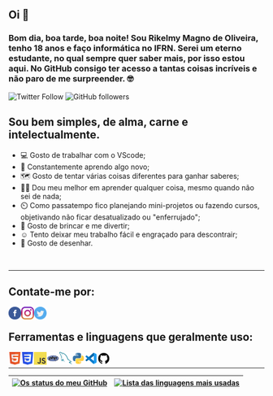 
## Oi :wave:

### Bom dia, boa tarde, boa noite! Sou Rikelmy Magno de Oliveira, tenho 18 anos e faço informática no IFRN. Serei um eterno estudante, no qual sempre quer saber mais, por isso estou aqui. No GitHub consigo ter acesso a tantas coisas incríveis e não paro de me surpreender. :nerd_face:

![Twitter Follow](https://img.shields.io/twitter/follow/Rikelmy_Magno?label=Siga-me&style=social)  ![GitHub followers](https://img.shields.io/github/followers/Rick222555000?label=Siga-me&style=social)

## Sou bem simples, de alma, carne e intelectualmente.
- :computer: Gosto de trabalhar com o VScode;
- :open_book: Constantemente aprendo algo novo;
- :world_map: Gosto de tentar várias coisas diferentes para ganhar saberes;
- :man_teacher: Dou meu melhor em aprender qualquer coisa, mesmo quando não sei de nada;
- :timer_clock: Como passatempo fico planejando mini-projetos ou fazendo cursos, objetivando não ficar desatualizado ou "enferrujado";
- :teddy_bear: Gosto de brincar e me divertir;
- :relaxed: Tento deixar meu trabalho fácil e engraçado para descontrair;
- :art: Gosto de desenhar.

<br>

---

## Contate-me por:

[<img align="left" alt="Logo do facebook" src="icon/facebook.svg" width="25px">][facebook]
[<img align="left" alt="Logo do instagram" src="icon/instagram.svg" width="25px">][instagram]
[<img align="left" alt="Logo do twitter" src="icon/twitter.svg" width="25px">][twitter]

<br>

## Ferramentas e linguagens que geralmente uso:

[<img align="left" alt="Logo do HTML5" src="icon/html5.svg" width="25px">][return]
[<img align="left" alt="Logo das CSS3" src="icon/css3.svg" width="25px">][return]
[<img align="left" alt="Logo do JavaScript" src="icon/js.svg" width="25px">][return]
[<img align="left" alt="Logo do PHP" src="icon/php.svg" width="25px">][return]
[<img align="left" alt="Logo do mysql" src="icon/mysql.svg" width="25px">][return]
[<img align="left" alt="Logo do Python" src="icon/python.svg" width="25px">][return]
[<img align="left" alt="Logo do VScode" src="icon/vscode.svg" width="25px">][return]
[<img align="left" alt="Logo do GitHub" src="icon/github.svg" width="25px">][return]

<br>

---

|<a href="https://github.com/Rick222555000"><img align="center" alt="Os status do meu GitHub" src="https://github-readme-stats.vercel.app/api?username=Rick222555000&show_icons=true&theme=dracula&hide_border=true&locale=pt-br&cache_seconds=1800"></a>|<a href="https://github.com/Rick222555000"><img align="center" alt="Lista das linguagens mais usadas" src="https://github-readme-stats.vercel.app/api/top-langs/?username=Rick222555000&locale=pt-br&theme=dracula&hide_border=true&layout=compact"></a>|
|---|---|

[twitter]: https://twitter.com/Rikelmy_Magno
[instagram]: https://www.instagram.com/umnerdequalquer/
[facebook]: https://www.facebook.com/profile.php?id=100008299009159
[youtube]: https://www.youtube.com/channel/UCfk-drqW1O1VhV9EmLfYhGA
[return]: https://github.com/Rick222555000
